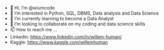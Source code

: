 - 👋 Hi, I’m @wiumcode
- 👀 I’m interested in Python, SQL, DBMS, Data analysis and Data Science
- 🌱 I’m currently learning to become a Data Analyst
- 💞️ I’m looking to collaborate on my coding and data science skills
- 📫 How to reach me ...
- Linkedin: https://www.linkedin.com/in/willem-human/
- Kaggle: https://www.kaggle.com/willemhuman
  

<!---
wiumcode/wiumcode is a ✨ special ✨ repository because its `README.md` (this file) appears on your GitHub profile.
You can click the Preview link to take a look at your changes.
--->
